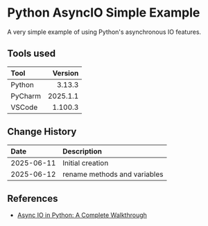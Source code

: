 # Python AsyncIO Simple Example

A very simple example of using Python's asynchronous IO features.

## Tools used 

| Tool     |  Version |
|:---------|---------:|
| Python   |   3.13.3 |
| PyCharm  | 2025.1.1 |
| VSCode   |  1.100.3 |

## Change History

| Date       | Description                  |
|:-----------|:-----------------------------|
| 2025-06-11 | Initial creation             |
| 2025-06-12 | rename methods and variables |

## References

* [Async IO in Python: A Complete Walkthrough](https://realpython.com/async-io-python/)
